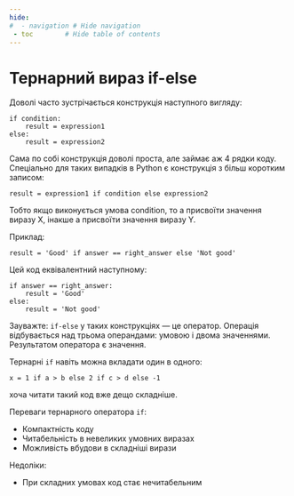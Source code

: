 ```yaml
---
hide:
#  - navigation # Hide navigation
 - toc        # Hide table of contents
---
```


# Тернарний вираз if-else

Доволі часто зустрічається конструкція наступного вигляду:

	if condition:
		result = expression1
	else:
		result = expression2

Сама по собі конструкція доволі проста, але займає аж 4 рядки коду.
Спеціально для таких випадків в Python є конструкція з більш коротким записом:

	result = expression1 if condition else expression2

Тобто якщо виконується умова condition, 
то a присвоїти значення виразу X, 
інакше a присвоїти значення виразу Y.

Приклад:

	result = 'Good' if answer == right_answer else 'Not good'

Цей код еквівалентний наступному:

	if answer == right_answer:
		result = 'Good'
	else:
		result = 'Not good'
	
Зауважте: `if-else` у таких конструкціях — це оператор. 
Операція відбувається над трьома операндами: умовою і двома значеннями. 
Результатом оператора є значення.

Тернарні `if` навіть можна вкладати один в одного:

	x = 1 if a > b else 2 if c > d else -1

хоча читати такий код вже дещо складніше. 

Переваги тернарного оператора `if`:

- Компактність коду
- Читабельність в невеликих умовних виразах
- Можливість вбудови в складніші вирази

Недоліки:

- При складних умовах код стає нечитабельним
